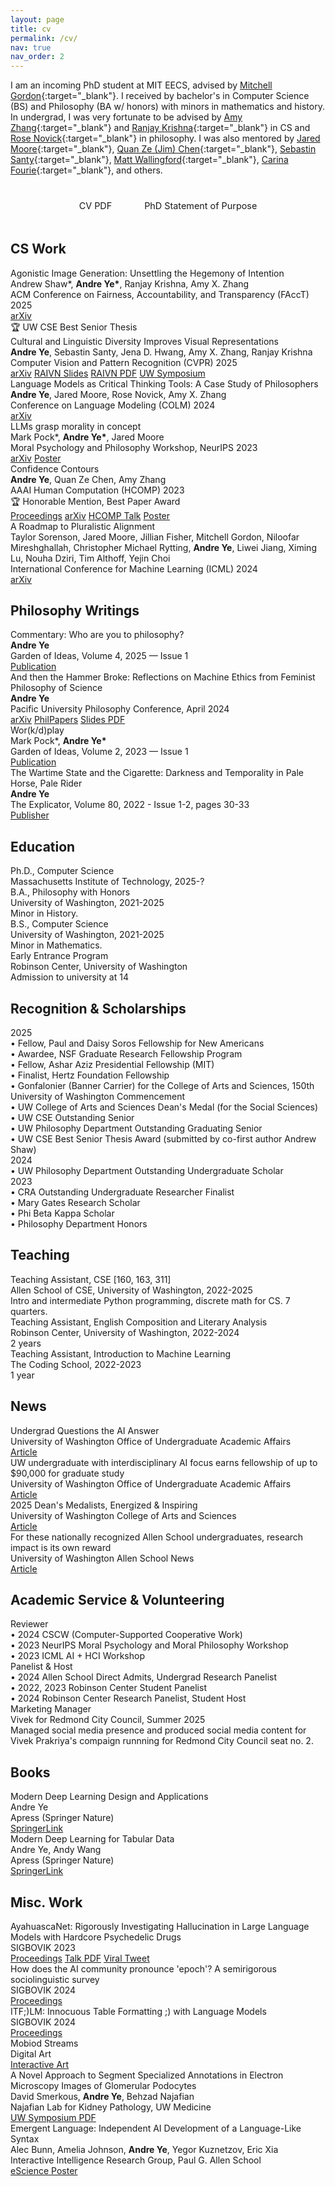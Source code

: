 ```yaml
---
layout: page
title: cv
permalink: /cv/
nav: true
nav_order: 2
---
```


<!-- Personal Blurb Space -->
I am an incoming PhD student at MIT EECS, advised by [Mitchell Gordon](https://mgordon.me/){:target="_blank"}.
I received by bachelor's in Computer Science (BS) and Philosophy (BA w/ honors) with minors in mathematics and history.
In undergrad, I was very fortunate to be advised by [Amy Zhang](https://homes.cs.washington.edu/~axz/){:target="_blank"} and [Ranjay Krishna](https://www.ranjaykrishna.com/index.html){:target="_blank"} in CS and [Rose Novick](https://www.rosenovick.com/){:target="_blank"} in philosophy.
I was also mentored by [Jared Moore](https://jaredmoore.org/){:target="_blank"}, [Quan Ze (Jim) Chen](https://cqz.name/){:target="_blank"}, [Sebastin Santy](https://sebastinsanty.com/){:target="_blank"}, [Matt Wallingford](https://mattwallingford.github.io/){:target="_blank"}, [Carina Fourie](https://phil.washington.edu/people/carina-fourie){:target="_blank"}, and others.

<!-- CV Links -->
<div style="text-align: center; margin: 2rem 0;">
<a href="/assets/pdf/Ye-Resume-Updated.pdf" target="_blank" style="display: inline-block; margin-right: 1rem; margin-bottom: 0.5rem; padding: 0.5rem 1rem; background-color: var(--global-theme-color); color: var(--global-hover-text-color); text-decoration: none; border-radius: 5px; font-size: 0.9rem; transition: all 0.3s ease;" onmouseover="this.style.backgroundColor='var(--global-hover-color)'; this.style.boxShadow='0 0 10px rgba(255, 68, 68, 0.5)';" onmouseout="this.style.backgroundColor='var(--global-theme-color)'; this.style.boxShadow='none';">CV PDF</a>
<a href="/assets/pdf/phd-sop.pdf" target="_blank" style="display: inline-block; margin-bottom: 0.5rem; padding: 0.5rem 1rem; background-color: var(--global-theme-color); color: var(--global-hover-text-color); text-decoration: none; border-radius: 5px; font-size: 0.9rem; transition: all 0.3s ease;" onmouseover="this.style.backgroundColor='var(--global-hover-color)'; this.style.boxShadow='0 0 10px rgba(255, 68, 68, 0.5)';" onmouseout="this.style.backgroundColor='var(--global-theme-color)'; this.style.boxShadow='none';">PhD Statement of Purpose</a>
</div>

<!-- Computer Science Publications -->
<div class="cv-section">
<h2>CS Work</h2>

<div class="paper-item">
<div class="paper-title">Agonistic Image Generation: Unsettling the Hegemony of Intention</div>
<div class="paper-authors">Andrew Shaw*, <strong>Andre Ye*</strong>, Ranjay Krishna, Amy X. Zhang</div>
<div class="paper-venue">ACM Conference on Fairness, Accountability, and Transparency (FAccT) 2025</div>
<div class="paper-links">
<a href="https://arxiv.org/abs/2502.15242" target="_blank">arXiv</a>
<div class="paper-award">🏆 UW CSE Best Senior Thesis</div>
</div>
</div>

<div class="paper-item">
<div class="paper-title">Cultural and Linguistic Diversity Improves Visual Representations</div>
<div class="paper-authors"><strong>Andre Ye</strong>, Sebastin Santy, Jena D. Hwang, Amy X. Zhang, Ranjay Krishna</div>
<div class="paper-venue">Computer Vision and Pattern Recognition (CVPR) 2025</div>
<div class="paper-links">
<a href="https://arxiv.org/abs/2310.14356" target="_blank">arXiv</a>
<a href="https://docs.google.com/presentation/d/10c61-Nep6oZuO1l7jStpekaF1E4vfnpVpXPx-bxpPTg/edit?usp=sharing" target="_blank">RAIVN Slides</a>
<a href="/assets/pdf/RAIVN-presentation-11_28.pdf" target="_blank">RAIVN PDF</a>
<a href="/assets/pdf/URS%20-%20Cultural%20Relativity.pdf" target="_blank">UW Symposium</a>
</div>
</div>

<div class="paper-item">
<div class="paper-title">Language Models as Critical Thinking Tools: A Case Study of Philosophers</div>
<div class="paper-authors"><strong>Andre Ye</strong>, Jared Moore, Rose Novick, Amy X. Zhang</div>
<div class="paper-venue">Conference on Language Modeling (COLM) 2024</div>
<div class="paper-links">
<a href="https://arxiv.org/abs/2404.04516" target="_blank">arXiv</a>
</div>
</div>

<div class="paper-item">
<div class="paper-title">LLMs grasp morality in concept</div>
<div class="paper-authors">Mark Pock*, <strong>Andre Ye*</strong>, Jared Moore</div>
<div class="paper-venue">Moral Psychology and Philosophy Workshop, NeurIPS 2023</div>
<div class="paper-links">
<a href="https://arxiv.org/abs/2311.02294" target="_blank">arXiv</a>
<a href="/assets/pdf/neurips-model-meaning-final.pdf" target="_blank">Poster</a>
</div>
</div>

<div class="paper-item">
<div class="paper-title">Confidence Contours</div>
<div class="paper-authors"><strong>Andre Ye</strong>, Quan Ze Chen, Amy Zhang</div>
<div class="paper-venue">AAAI Human Computation (HCOMP) 2023</div>
<div class="paper-award">🏆 Honorable Mention, Best Paper Award</div>
<div class="paper-links">
<a href="https://ojs.aaai.org/index.php/HCOMP/article/view/27559" target="_blank">Proceedings</a>
<a href="https://arxiv.org/abs/2308.07528" target="_blank">arXiv</a>
<a href="/assets/pdf/HCOMP-Presentation.pdf" target="_blank">HCOMP Talk</a>
<a href="/assets/pdf/confidence_contours_research_showcase.pdf" target="_blank">Poster</a>
</div>
</div>

<div class="paper-item">
<div class="paper-title">A Roadmap to Pluralistic Alignment</div>
<div class="paper-authors">Taylor Sorenson, Jared Moore, Jillian Fisher, Mitchell Gordon, Niloofar Mireshghallah, Christopher Michael Rytting, <strong>Andre Ye</strong>, Liwei Jiang, Ximing Lu, Nouha Dziri, Tim Althoff, Yejin Choi</div>
<div class="paper-venue">International Conference for Machine Learning (ICML) 2024</div>
<div class="paper-links">
<a href="https://arxiv.org/abs/2402.05070" target="_blank">arXiv</a>
</div>
</div>


</div>

<!-- Philosophy Work -->
<div class="cv-section">
<h2>Philosophy Writings</h2>

<div class="paper-item">
<div class="paper-title">Commentary: Who are you to philosophy?</div>
<div class="paper-authors"><strong>Andre Ye</strong></div>
<div class="paper-venue">Garden of Ideas, Volume 4, 2025 — Issue 1</div>
<div class="paper-links">
<a href="https://static1.squarespace.com/static/615a290d98f69f13289b90c2/t/680c26d45069c938e13ce227/1745626919556/Volume+4+Issue+1+Online+Version+%286%29.pdf" target="_blank">Publication</a>
</div>
</div>

<div class="paper-item">
<div class="paper-title">And then the Hammer Broke: Reflections on Machine Ethics from Feminist Philosophy of Science</div>
<div class="paper-authors"><strong>Andre Ye</strong></div>
<div class="paper-venue">Pacific University Philosophy Conference, April 2024</div>
<div class="paper-links">
<a href="https://arxiv.org/abs/2403.05805" target="_blank">arXiv</a>
<a href="https://philpapers.org/rec/YEATTV" target="_blank">PhilPapers</a>
<a href="/assets/pdf/PacU%20Phil%20Conference%20Presentation.pdf" target="_blank">Slides PDF</a>
</div>
</div>

<div class="paper-item">
<div class="paper-title">Wor(k/d)play</div>
<div class="paper-authors">Mark Pock*, <strong>Andre Ye*</strong></div>
<div class="paper-venue">Garden of Ideas, Volume 2, 2023 — Issue 1</div>
<div class="paper-links">
<a href="/writing/files/workdplay.pdf" target="_blank">Publication</a>
</div>
</div>


<div class="paper-item">
<div class="paper-title">The Wartime State and the Cigarette: Darkness and Temporality in Pale Horse, Pale Rider</div>
<div class="paper-authors"><strong>Andre Ye</strong></div>
<div class="paper-venue">The Explicator, Volume 80, 2022 - Issue 1-2, pages 30-33</div>
<div class="paper-links">
<a href="https://www.tandfonline.com/doi/full/10.1080/00144940.2022.2063706" target="_blank">Publisher</a>
</div>
</div>

</div>

<!-- Education -->
<div class="cv-section">
<h2>Education</h2>

<div class="education-item">
<div class="item-title">Ph.D., Computer Science</div>
<div class="item-institution">Massachusetts Institute of Technology, 2025-?</div>
</div>

<div class="education-item">
<div class="item-title">B.A., Philosophy with Honors</div>
<div class="item-institution">University of Washington, 2021-2025</div>
<div class="item-details">Minor in History.</div>
</div>

<div class="education-item">
<div class="item-title">B.S., Computer Science</div>
<div class="item-institution">University of Washington, 2021-2025</div>
<div class="item-details">Minor in Mathematics.</div>
</div>

<div class="education-item">
<div class="item-title">Early Entrance Program</div>
<div class="item-institution">Robinson Center, University of Washington</div>
<div class="item-details">Admission to university at 14</div>
</div>

</div>

<!-- Recognition & Scholarships Timeline -->
<div class="cv-section">
<h2>Recognition & Scholarships</h2>

<div class="timeline">
<div class="timeline-item">
<div class="timeline-year">2025</div>
<div class="timeline-content">
• Fellow, Paul and Daisy Soros Fellowship for New Americans<br>
• Awardee, NSF Graduate Research Fellowship Program<br>
• Fellow, Ashar Aziz Presidential Fellowship (MIT)<br>
• Finalist, Hertz Foundation Fellowship<br>
• Gonfalonier (Banner Carrier) for the College of Arts and Sciences, 150th University of Washington Commencement<br>
• UW College of Arts and Sciences Dean's Medal (for the Social Sciences)<br>
• UW CSE Outstanding Senior<br>
• UW Philosophy Department Outstanding Graduating Senior<br>
• UW CSE Best Senior Thesis Award (submitted by co-first author Andrew Shaw)
</div>
</div>

<div class="timeline-item">
<div class="timeline-year">2024</div>
<div class="timeline-content">
• UW Philosophy Department Outstanding Undergraduate Scholar
</div>
</div>

<div class="timeline-item">
<div class="timeline-year">2023</div>
<div class="timeline-content">
• CRA Outstanding Undergraduate Researcher Finalist<br>
• Mary Gates Research Scholar<br>
• Phi Beta Kappa Scholar<br>
• Philosophy Department Honors
</div>
</div>
</div>

</div>

<!-- Teaching -->
<div class="cv-section">
<h2>Teaching</h2>

<div class="teaching-item">
<div class="item-title">Teaching Assistant, CSE [160, 163, 311]</div>
<div class="item-institution">Allen School of CSE, University of Washington, 2022-2025</div>
<div class="item-details">Intro and intermediate Python programming, discrete math for CS. 7 quarters.</div>
</div>

<div class="teaching-item">
<div class="item-title">Teaching Assistant, English Composition and Literary Analysis</div>
<div class="item-institution">Robinson Center, University of Washington, 2022-2024</div>
<div class="item-details">2 years</div>
</div>

<div class="teaching-item">
<div class="item-title">Teaching Assistant, Introduction to Machine Learning</div>
<div class="item-institution">The Coding School, 2022-2023</div>
<div class="item-details">1 year</div>
</div>

</div>

<!-- News -->
<div class="cv-section">
<h2>News</h2>

<div class="paper-item">
<div class="paper-title">Undergrad Questions the AI Answer</div>
<div class="paper-venue">University of Washington Office of Undergraduate Academic Affairs</div>
<div class="paper-links">
<a href="https://www.washington.edu/uaa/undergrad-researcher-questions-the-ai-answer/" target="_blank">Article</a>
</div>
</div>

<div class="paper-item">
<div class="paper-title">UW undergraduate with interdisciplinary AI focus earns fellowship of up to $90,000 for graduate study</div>
<div class="paper-venue">University of Washington Office of Undergraduate Academic Affairs</div>
<div class="paper-links">
<a href="https://www.washington.edu/uaa/2025/04/09/uw-undergraduate-earns-fellowship-for-graduate-study/" target="_blank">Article</a>
</div>
</div>

<div class="paper-item">
<div class="paper-title">2025 Dean's Medalists, Energized & Inspiring</div>
<div class="paper-venue">University of Washington College of Arts and Sciences</div>
<div class="paper-links">
<a href="https://artsci.washington.edu/news/2025-06/2025-deans-medalists-energized-inspiring" target="_blank">Article</a>
</div>
</div>

<div class="paper-item">
<div class="paper-title">For these nationally recognized Allen School undergraduates, research impact is its own reward</div>
<div class="paper-venue">University of Washington Allen School News</div>
<div class="paper-links">
<a href="https://news.cs.washington.edu/2024/06/28/for-these-nationally-recognized-allen-school-undergraduates-research-impact-is-its-own-reward/" target="_blank">Article</a>
</div>
</div>

</div>

<!-- Academic Service -->
<div class="cv-section">
<h2>Academic Service & Volunteering</h2>

<div class="service-item">
<div class="item-title">Reviewer</div>
<div class="item-details">
• 2024 CSCW (Computer-Supported Cooperative Work)<br>
• 2023 NeurIPS Moral Psychology and Moral Philosophy Workshop<br>
• 2023 ICML AI + HCI Workshop
</div>
</div>

<div class="service-item">
<div class="item-title">Panelist & Host</div>
<div class="item-details">
• 2024 Allen School Direct Admits, Undergrad Research Panelist<br>
• 2022, 2023 Robinson Center Student Panelist<br>
• 2024 Robinson Center Research Panelist, Student Host
</div>
</div>

<div class="service-item">
<div class="item-title">Marketing Manager</div>
<div class="item-institution">Vivek for Redmond City Council, Summer 2025</div>
<div class="item-details">
Managed social media presence and produced social media content for Vivek Prakriya's compaign runnning for Redmond City Council seat no. 2.
</div>
</div>

</div>

<!-- Other Publications -->
<div class="cv-section">
<h2>Books</h2>

<div class="paper-item">
<div class="paper-title">Modern Deep Learning Design and Applications</div>
<div class="paper-authors">Andre Ye</div>
<div class="paper-venue">Apress (Springer Nature)</div>
<div class="paper-links">
<a href="https://link.springer.com/book/10.1007/978-1-4842-7413-2" target="_blank">SpringerLink</a>
</div>
</div>

<div class="paper-item">
<div class="paper-title">Modern Deep Learning for Tabular Data</div>
<div class="paper-authors">Andre Ye, Andy Wang</div>
<div class="paper-venue">Apress (Springer Nature)</div>
<div class="paper-links">
<a href="https://link.springer.com/book/10.1007/978-1-4842-8692-0" target="_blank">SpringerLink</a>
</div>
</div>

</div>

<!-- Fun Projects -->
<div class="cv-section">
<h2>Misc. Work</h2>

<div class="paper-item">
<div class="paper-title">AyahuascaNet: Rigorously Investigating Hallucination in Large Language Models with Hardcore Psychedelic Drugs</div>
<div class="paper-venue">SIGBOVIK 2023</div>
<div class="paper-links">
<a href="/assets/pdf/SIGBOVIK_2023.pdf" target="_blank">Proceedings</a>
<a href="/assets/pdf/AyahuascaNet.pdf" target="_blank">Talk PDF</a>
<a href="https://x.com/deepfates/status/1752052061863387374" target="_blank">Viral Tweet</a>
</div>
</div>

<div class="paper-item">
<div class="paper-title">How does the AI community pronounce 'epoch'? A semirigorous sociolinguistic survey</div>
<div class="paper-venue">SIGBOVIK 2024</div>
<div class="paper-links">
<a href="/assets/pdf/Epoch_SIGBOVIK_2024.pdf" target="_blank">Proceedings</a>
</div>
</div>

<div class="paper-item">
<div class="paper-title">ITF;)LM: Innocuous Table Formatting ;) with Language Models</div>
<div class="paper-venue">SIGBOVIK 2024</div>
<div class="paper-links">
<a href="/assets/pdf/Table_SIGBOVIK_2024.pdf" target="_blank">Proceedings</a>
</div>
</div>

<div class="paper-item">
<div class="paper-title">Mobiod Streams</div>
<div class="paper-venue">Digital Art</div>
<div class="paper-links">
<a href="https://andre-ye.github.io/mobiod-streams/" target="_blank">Interactive Art</a>
</div>
</div>

<div class="paper-item">
<div class="paper-title">A Novel Approach to Segment Specialized Annotations in Electron Microscopy Images of Glomerular Podocytes</div>
<div class="paper-authors">David Smerkous, <strong>Andre Ye</strong>, Behzad Najafian</div>
<div class="paper-venue">Najafian Lab for Kidney Pathology, UW Medicine</div>
<div class="paper-links">
<a href="/assets/pdf/podocyte_seg.pdf" target="_blank">UW Symposium PDF</a>
</div>
</div>

<div class="paper-item">
<div class="paper-title">Emergent Language: Independent AI Development of a Language-Like Syntax</div>
<div class="paper-authors">Alec Bunn, Amelia Johnson, <strong>Andre Ye</strong>, Yegor Kuznetzov, Eric Xia</div>
<div class="paper-venue">Interactive Intelligence Research Group, Paul G. Allen School</div>
<div class="paper-links">
<a href="/assets/pdf/emergent_language.pdf" target="_blank">eScience Poster</a>
</div>
</div>

</div>